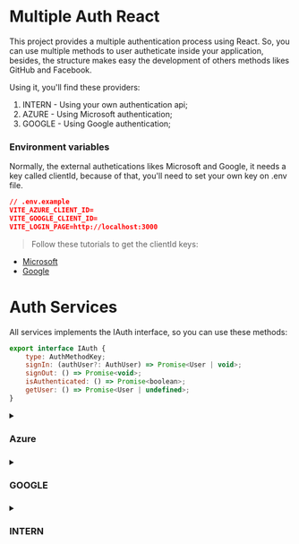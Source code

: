 # Multiple Auth React

This project provides a multiple authentication process using React. 
So, you can use multiple methods to user autheticate inside your application, 
besides, the structure makes easy the development of others methods likes GitHub and 
Facebook.

Using it, you'll find these providers:

1. INTERN - Using your own authentication api;
2. AZURE - Using Microsoft authentication;
3. GOOGLE - Using Google authentication;

### Environment variables

Normally, the external authetications likes Microsoft and Google, it needs a key called clientId, because of that, you'll need to set your own key on .env file.

~~~json
// .env.example
VITE_AZURE_CLIENT_ID=
VITE_GOOGLE_CLIENT_ID=
VITE_LOGIN_PAGE=http://localhost:3000
~~~

> Follow these tutorials to get the clientId keys:

- [Microsoft](https://docs.microsoft.com/pt-br/azure/databricks/dev-tools/api/latest/aad/app-aad-token)
- [Google](https://developers.google.com/identity/gsi/web/guides/get-google-api-clientid)
	

# Auth Services

All services implements the IAuth interface, so you can use these methods:
~~~javascript
export interface IAuth {
    type: AuthMethodKey;
    signIn: (authUser?: AuthUser) => Promise<User | void>;
    signOut: () => Promise<void>;
    isAuthenticated: () => Promise<boolean>;
    getUser: () => Promise<User | undefined>;
}
~~~


<details>  
<summary><h3>Azure<h3></summary>  

~~~javascript
import { AuthenticationResult, IPublicClientApplication, PublicClientApplication } from '@azure/msal-browser';
import { Client } from '@microsoft/microsoft-graph-client';

import { loginRequest, msalConfig } from '../../services/azure.config';
import { User, AuthMethodKey } from './auth.model';
import { IAuth } from './IAuth';

export class AuthAzure implements IAuth {

    public type: AuthMethodKey = 'AZURE';
    private instance: PublicClientApplication;
    
    constructor(){
        this.instance = new PublicClientApplication(msalConfig);
        console.log('starting auth azure');
    }

    public signIn = async () => {
        console.log('signIn azure');
        await this.instance.handleRedirectPromise().then(() => {
            this.handleLogin(this.instance);
        });
    };

    public signOut = async () => {
        console.log('signOut azure');
        await this.instance.handleRedirectPromise().then(() => {
            this.handleLogout(this.instance);
        });
    };

    public isAuthenticated = async () => {
        return await this.instance.handleRedirectPromise().then(x => {
            const accounts = this.instance.getAllAccounts();
            return accounts.length > 0;
        });
    };

    public getUser = async () => {

        const userStorage = localStorage.getItem('@Auth.user');
        if(userStorage !== null) {
            return JSON.parse(userStorage) as User;
        }

        const accounts = this.instance.getAllAccounts();
        if(accounts.length === 0) {
             return undefined;
        }

        const request = {
            ...loginRequest,
            account: accounts[0]
        };

        // Silently acquires an access token which is then attached to a request for Microsoft Graph data
        const userAzure = await this.instance.acquireTokenSilent(request).then((response: AuthenticationResult) => {
            return this.getUserDetails(response.accessToken);
        });

        if(userAzure) {
            const user = {
                email: userAzure.userPrincipalName,
                username: userAzure.displayName
            } as User;
            localStorage.setItem('@Auth.user', JSON.stringify(user));
            return user;
        }

        return undefined;
    }

    private getAuthenticatedClient = (accessToken: string) => {
        const client = Client.init({
          authProvider: (done) => {
            done(null, accessToken);
          }
        });
      
        return client;
      }

    private getUserDetails = async (accessToken: string) => {
        const client = this.getAuthenticatedClient(accessToken);
      
        const user = await client
          .api('/me')
          .select('displayName,mail,userPrincipalName')
          .get();

        return user;
    }
        
    private handleLogin = (instance: IPublicClientApplication) => {
        instance.loginRedirect(loginRequest).catch(e => {
            console.error(e);
        });
    }

    private handleLogout = (instance: IPublicClientApplication) => {
        instance.logout().catch(e => {
            console.error(e);
        });
    }
}
~~~

</details>

<details>  
<summary><h3>GOOGLE<h3></summary>  

~~~javascript
import { AuthMethodKey } from './auth.model';
import { IAuth } from './IAuth';
import { googleConfig } from '../../services/google.config';
import { loadGapiInsideDOM, loadAuth2WithProps } from 'gapi-script';

export class AuthGoogle implements IAuth {

    public type: AuthMethodKey = 'GOOGLE';
    private instance: gapi.auth2.GoogleAuthBase | undefined;

    constructor(){
        console.log('starting auth google');
        this.initialize()
    }

    public signIn = async () => {
        console.log('signIn google');
        if(!this.instance) await this.initialize();
        await this.instance?.attachClickHandler(document.body, {}, this.onSuccess, this.onFailure);
    };

    public signOut = async () => {
        console.log('signOut google');
        if(!this.instance) await this.initialize();
        this.instance?.signOut();
    };

    public isAuthenticated = async () => {
        if(!this.instance) await this.initialize();
        return await (!!this.instance && this.instance.isSignedIn.get());
    };

    public getUser = async () => {
        if(!this.instance) await this.initialize();

        if(this.instance?.isSignedIn.get()) {
            const googleUser = this.instance?.currentUser.get();
            return {
                username: googleUser.getBasicProfile().getName(),
                email: googleUser.getBasicProfile().getEmail(),
                photo: googleUser.getBasicProfile().getImageUrl(),
            }
        }
        return undefined;
    }

    private initialize = async () => {
        await loadGapiInsideDOM(); 
        this.instance = await loadAuth2WithProps(gapi, googleConfig);
    }

    private onSuccess = (googleUser: gapi.auth2.GoogleUser) => {
        // Do something on success authentication
    }

    private onFailure = (error: string) => {
        // Do something on failure authentication
        alert(JSON.stringify(error));
    }
}
~~~

</details>  

<details>  
<summary><h3>INTERN<h3></summary>  

> This authentication uses the SessionStorage to save the user, and simulate a process api.

~~~javascript
import { AuthUser, AuthMethodKey } from './auth.model';
import { IAuth } from './IAuth';

export class AuthIntern implements IAuth {

    public type: AuthMethodKey = 'INTERN';

    constructor(){
        console.log('starting auth intern');
    }

    public signIn = async (authUser?: AuthUser) => {
        await this.timeout(3000);
        if(authUser) {
            sessionStorage.setItem('@Auth.email', authUser.email);
            return { email: authUser.email, username: authUser.email }
        }

        const userStorage = sessionStorage.getItem('@Auth.email');
        if(userStorage !== null) {
            return { email: userStorage, username: userStorage }
        }

        return undefined;
    };

    public signOut = async () => {
        sessionStorage.removeItem('@Auth.email')
    };

    public isAuthenticated = () => {
        const userStorage = sessionStorage.getItem('@Auth.email');
        return Promise.resolve(!!userStorage);
    };
    
    public getUser = async () => {
        const userStorage = await sessionStorage.getItem('@Auth.email');
        if(userStorage !== null) {
            return { email: userStorage, username: 'User interno'};
        }
        return undefined;
    }    

    private timeout = (ms: number) => {
        return new Promise(resolve => setTimeout(resolve, ms));
    }
}
~~~
